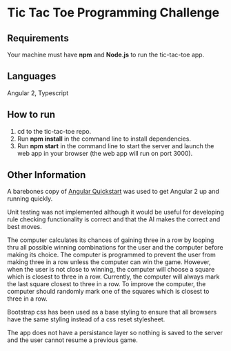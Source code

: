 # Tic Tac Toe Programming Challenge #

## Requirements ##
Your machine must have **npm** and **Node.js** to run the tic-tac-toe app.

## Languages ##
Angular 2, Typescript

## How to run ##
1. cd to the tic-tac-toe repo.
2. Run **npm install** in the command line to install dependencies.
3. Run **npm start** in the command line to start the server and launch the web app in your browser (the web app will run on port 3000).

## Other Information ##
A barebones copy of [Angular Quickstart](https://github.com/angular/quickstart) was used to get Angular 2 up and running quickly.

Unit testing was not implemented although it would be useful for developing rule checking functionality is correct and that the AI makes the correct and best moves.

The computer calculates its chances of gaining three in a row by looping thru all possible winning combinations for the user and the computer before making its choice. The computer is programmed to prevent the user from making three in a row unless the computer can win the game. However, when the user is not close to winning, the computer will choose a square which is closest to three in a row. Currently, the computer will always mark the last square closest to three in a row. To improve the computer, the computer should randomly mark one of the squares which is closest to three in a row.

Bootstrap css has been used as a base styling to ensure that all browsers have the same styling instead of a css reset stylesheet.

The app does not have a persistance layer so nothing is saved to the server and the user cannot resume a previous game.